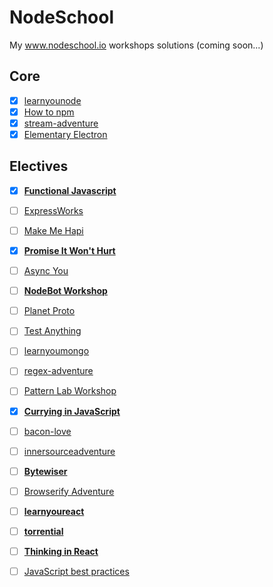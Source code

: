 # NodeSchool
My www.nodeschool.io workshops solutions (coming soon...)

## Core
- [x] [learnyounode](https://www.github.com/workshopper/learnyounode)
- [x] [How to npm](https://github.com/workshopper/how-to-npm)
- [x] [stream-adventure](https://www.github.com/substack/stream-adventure)
- [x] [Elementary Electron](https://www.github.com/maxogden/elementary-electron)

## Electives
- [x] [**Functional Javascript**](https://github.com/timoxley/functional-javascript-workshop)
- [ ] [ExpressWorks](https://github.com/azat-co/expressworks)
- [ ] [Make Me Hapi](https://github.com/hapijs/makemehapi)
- [x] [**Promise It Won't Hurt**](https://github.com/stevekane/promise-it-wont-hurt)
- [ ] [Async You](https://github.com/bulkan/async-you)
- [ ] [**NodeBot Workshop**](https://github.com/tableflip/nodebot-workshop)
- [ ] [Planet Proto](https://github.com/sporto/planetproto)
- [ ] [Test Anything](https://github.com/finnp/test-anything)
- [ ] [learnyoumongo](https://github.com/evanlucas/learnyoumongo)
- [ ] [regex-adventure](https://github.com/substack/regex-adventure)
- [ ] [Pattern Lab Workshop](https://github.com/phase2/pattern-lab-workshop)
- [x] [**Currying in JavaScript**](https://github.com/kishorsharma/currying-workshopper)
- [ ] [bacon-love](https://github.com/mikaelbr/bacon-love)
- [ ] [innersourceadventure](https://github.com/CollaborareDotNet/innersourceadventure)
- [ ] [**Bytewiser**](https://github.com/maxogden/bytewiser)
- [ ] [Browserify Adventure](https://github.com/substack/browserify-adventure)
- [ ] [**learnyoureact**](https://github.com/tako-black/learnyoureact)
- [ ] [**torrential**](https://github.com/No9/torrential)
- [ ] [**Thinking in React**](https://github.com/asbjornenge/thinking-in-react)
- [ ] [JavaScript best practices](https://github.com/excellalabs/js-best-practices-workshopper)

